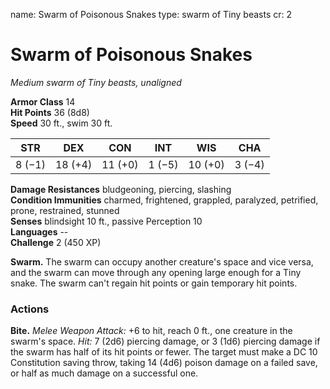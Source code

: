 name: Swarm of Poisonous Snakes
type: swarm of Tiny beasts
cr: 2

# Swarm of Poisonous Snakes 
_Medium swarm of Tiny beasts, unaligned_

**Armor Class** 14    
**Hit Points** 36 (8d8)    
**Speed** 30 ft., swim 30 ft. 

| STR     | DEX     | CON     | INT     | WIS     | CHA     |
|---------|---------|---------|---------|---------|---------|
| 8 (−1)  | 18 (+4) | 11 (+0) | 1 (−5)  | 10 (+0) | 3 (−4)  |  

**Damage Resistances** bludgeoning, piercing, slashing    
**Condition Immunities** charmed, frightened, grappled, paralyzed, petrified, prone, restrained, stunned    
**Senses** blindsight 10 ft., passive Perception 10    
**Languages** --    
**Challenge** 2 (450 XP) 

**Swarm.** The swarm can occupy another creature's space and vice versa, and the swarm can move through any opening large enough for a Tiny snake. The swarm can't regain hit points or gain temporary hit points. 

### Actions    
**Bite.** _Melee Weapon Attack:_ +6 to hit, reach 0 ft., one creature in the swarm's space. _Hit:_ 7 (2d6) piercing damage, or 3 (1d6) piercing damage if the swarm has half of its hit points or fewer. The target must make a DC 10 Constitution saving throw, taking 14 (4d6) poison damage on a failed save, or half as much damage on a successful one.
